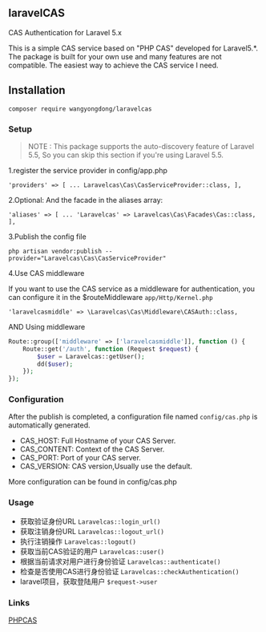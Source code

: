 ## laravelCAS
CAS Authentication for Laravel 5.x

This is a simple CAS service based on "PHP CAS" developed for Laravel5.*. 
The package is built for your own use and many features are not compatible. 
The easiest way to achieve the CAS service I need.

## Installation

`composer require wangyongdong/laravelcas`


### Setup
> NOTE : This package supports the auto-discovery feature of Laravel 5.5, So you can skip this section if you're using Laravel 5.5.

1.register the service provider in config/app.php

`
'providers' => [
     ...
     Laravelcas\Cas\CasServiceProvider::class,
 ],
`

2.Optional: And the facade in the aliases array:

`
'aliases' => [
    ...
    'Laravelcas' => Laravelcas\Cas\Facades\Cas::class,
],
`

3.Publish the config file

`php artisan vendor:publish --provider="Laravelcas\Cas\CasServiceProvider"`

4.Use CAS middleware

If you want to use the CAS service as a middleware for authentication, you can configure it in the $routeMiddleware `app/Http/Kernel.php`

`'laravelcasmiddle' => \Laravelcas\Cas\Middleware\CASAuth::class,`

AND Using middleware

```php
Route::group(['middleware' => ['laravelcasmiddle']], function () {
    Route::get('/auth', function (Request $request) {
        $user = Laravelcas::getUser();
        dd($user);
    });
});
```

### Configuration

After the publish is completed, a configuration file named `config/cas.php` is automatically generated.

- CAS_HOST: Full Hostname of your CAS Server.
- CAS_CONTENT: Context of the CAS Server.
- CAS_PORT: Port of your CAS server. 
- CAS_VERSION: CAS version,Usually use the default.

More configuration can be found in config/cas.php

### Usage

- 获取验证身份URL `Laravelcas::login_url()`
- 获取注销身份URL `Laravelcas::logout_url()`
- 执行注销操作 `Laravelcas::logout()`
- 获取当前CAS验证的用户 `Laravelcas::user()`
- 根据当前请求对用户进行身份验证 `Laravelcas::authenticate()` 
- 检查是否使用CAS进行身份验证 `Laravelcas::checkAuthentication()`
- laravel项目，获取登陆用户 `$request->user`


### Links
[PHPCAS](https://github.com/apereo/phpCAS)
